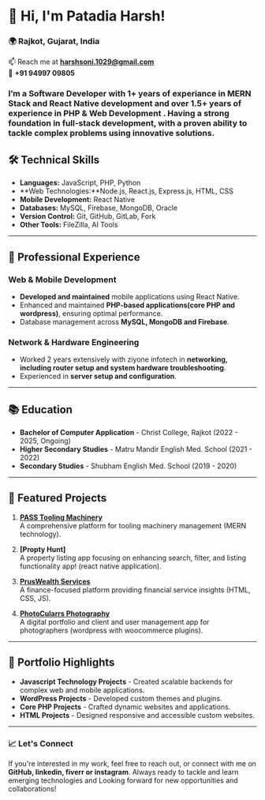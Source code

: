 # 👋 Hi, I'm Patadia Harsh!

### 🌍 Rajkot, Gujarat, India
📫 Reach me at **harshsoni.1029@gmail.com**  
📱 **+91 94997 09805**

### I’m a **Software Developer** with 1+ years of experiance in **MERN Stack** and **React Native** development and over 1.5+ years of experience in **PHP & Web Development** . Having a strong foundation in full-stack development, with a proven ability to tackle complex problems using innovative solutions.

## 🛠️ Technical Skills

- **Languages:** JavaScript, PHP, Python
- **Web Technologies:**Node.js, React.js, Express.js, HTML, CSS
- **Mobile Development:** React Native
- **Databases:** MySQL, Firebase, MongoDB, Oracle
- **Version Control:** Git, GitHub, GitLab, Fork
- **Other Tools:** FileZilla, AI Tools

---

## 💼 Professional Experience

### Web & Mobile Development
- **Developed and maintained** mobile applications using React Native.
- Enhanced and maintained **PHP-based applications(core PHP and wordpress)**, ensuring optimal performance.
- Database management across **MySQL, MongoDB and Firebase**.

### Network & Hardware Engineering
- Worked 2 years extensively with ziyone infotech in **networking, including router setup and system hardware troubleshooting**.
- Experienced in **server setup and configuration**.
---

## 📚 Education
- **Bachelor of Computer Application** - Christ College, Rajkot (2022 - 2025, Ongoing)
- **Higher Secondary Studies** - Matru Mandir English Med. School (2021 - 2022)
- **Secondary Studies** - Shubham English Med. School (2019 - 2020)
---

## 📌 Featured Projects

1. **[PASS Tooling Machinery](https://beta.passtooling.com/)**  
   A comprehensive platform for tooling machinery management (MERN technology).

2. **[Propty Hunt]**  
   A property listing app focusing on enhancing search, filter, and listing functionality app! (react native application).

3. **[PrusWealth Services](https://pruswealth.com/)**  
   A finance-focused platform providing financial service insights (HTML, CSS, JS).

4. **[PhotoCularrs Photography](https://photocularrs.in/)**  
   A digital portfolio and client and user management app for photographers (wordpress with woocommerce plugins).

---

## 💼 Portfolio Highlights

- **Javascript Technology Projects** - Created scalable backends for complex web and mobile applications.
- **WordPress Projects** - Developed custom themes and plugins.
- **Core PHP Projects** - Crafted dynamic websites and applications.
- **HTML Projects** - Designed responsive and accessible custom websites.

---

### 📈 Let's Connect

If you're interested in my work, feel free to reach out, or connect with me on **GitHub, linkedin, fiverr or instagram**. Always ready to tackle and learn emerging technologies and Looking forward for new opportunities and collaborations!
